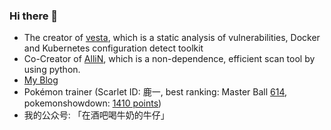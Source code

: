 ### Hi there 👋

- The creator of [vesta](https://github.com/kvesta/vesta), which is a static analysis of vulnerabilities, Docker and Kubernetes configuration detect toolkit
- Co-Creator of [AlliN](https://github.com/P1-Team/AlliN), which is a non-dependence, efficient scan tool by using python.
- [My Blog](https://christa.top)
- Pokémon trainer (Scarlet ID: 鹿一, best ranking: Master Ball [614](https://christa.top/static/media/uploads/2024/02/17/img_4568.JPG), pokemonshowdown: [1410 points](https://pokemonshowdown.com/users/christasa))
- 我的公众号: 「在酒吧喝牛奶的牛仔」
